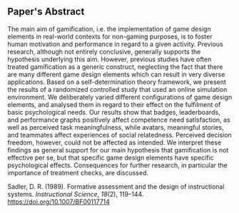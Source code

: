## Paper's Abstract
The main aim of gamification, i.e. the implementation of game design elements in real-world contexts for non-gaming purposes, is to foster human motivation and performance in regard to a given activity. Previous research, although not entirely conclusive, generally supports the hypothesis underlying this aim. However, previous studies have often treated gamification as a generic construct, neglecting the fact that there are many different game design elements which can result in very diverse applications. Based on a self-determination theory framework, we present the results of a randomized controlled study that used an online simulation environment. We deliberately varied different configurations of game design elements, and analysed them in regard to their effect on the fulfilment of basic psychological needs. Our results show that badges, leaderboards, and performance graphs positively affect competence need satisfaction, as well as perceived task meaningfulness, while avatars, meaningful stories, and teammates affect experiences of social relatedness. Perceived decision freedom, however, could not be affected as intended. We interpret these findings as general support for our main hypothesis that gamification is not effective per se, but that specific game design elements have specific psychological effects. Consequences for further research, in particular the importance of treatment checks, are discussed.

Sadler, D. R. (1989). Formative assessment and the design of instructional systems. _Instructional Science_, _18_(2), 119–144. https://doi.org/10.1007/BF00117714